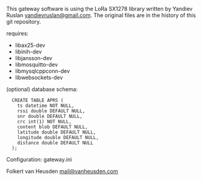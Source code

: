 This gateway software is using the LoRa SX1278 library
written by Yandiev Ruslan <yandievruslan@gmail.com>.
The original files are in the history of this git repository.

requires:
* libax25-dev
* libinih-dev
* libjansson-dev
* libmosquitto-dev
* libmysqlcppconn-dev
* libwebsockets-dev

(optional) database schema:

```
  CREATE TABLE APRS (
    ts datetime NOT NULL,
    rssi double DEFAULT NULL,
    snr double DEFAULT NULL,
    crc int(1) NOT NULL,
    content blob DEFAULT NULL,
    latitude double DEFAULT NULL,
    longitude double DEFAULT NULL,
    distance double DEFAULT NULL
  );
```

Configuration: gateway.ini 


Folkert van Heusden <mail@vanheusden.com>
